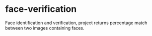 # face-verification
Face identification and verification, project returns percentage match between two images containing faces.
